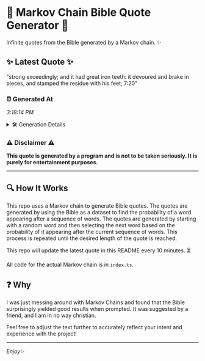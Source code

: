 # 📖 Markov Chain Bible Quote Generator 📖

Infinite quotes from the Bible generated by a Markov chain. ✨

## ✨ Latest Quote ✨
"strong exceedingly; and it had great iron teeth: it devoured and brake in pieces, and stamped the residue with his feet; 7:20"

### ⏰ Generated At
*3:18:14 PM*

<details>
    <summary>🛠️ Generation Details</summary>
    <p>
        <strong>🌱 Seed:</strong> strong<br>
        <strong>🔄 Iterations:</strong> 21<br>
        <strong>📜 Context History:</strong><br>[ strong ]: exceedingly;<br>[ strong, exceedingly; ]: and<br>[ strong, exceedingly;, and ]: it<br>[ strong, exceedingly;, and, it ]: had<br>[ strong, exceedingly;, and, it, had ]: great<br>[ strong, exceedingly;, and, it, had, great ]: iron<br>[ exceedingly;, and, it, had, great, iron ]: teeth:<br>[ and, it, had, great, iron, teeth: ]: it<br>[ it, had, great, iron, teeth:, it ]: devoured<br>[ had, great, iron, teeth:, it, devoured ]: and<br>[ great, iron, teeth:, it, devoured, and ]: brake<br>[ iron, teeth:, it, devoured, and, brake ]: in<br>[ teeth:, it, devoured, and, brake, in ]: pieces,<br>[ it, devoured, and, brake, in, pieces, ]: and<br>[ devoured, and, brake, in, pieces,, and ]: stamped<br>[ and, brake, in, pieces,, and, stamped ]: the<br>[ brake, in, pieces,, and, stamped, the ]: residue<br>[ in, pieces,, and, stamped, the, residue ]: with<br>[ pieces,, and, stamped, the, residue, with ]: his<br>[ and, stamped, the, residue, with, his ]: feet;<br>[ stamped, the, residue, with, his, feet; ]: 7:20<br>
    </p>
</details>

### ⚠️ Disclaimer ⚠️
**This quote is generated by a program and is not to be taken seriously. It is purely for entertainment purposes.**

---

## 🔍 How It Works

This repo uses a Markov chain to generate Bible quotes. The quotes are generated by using the Bible as a dataset to find the probability of a word appearing after a sequence of words. The quotes are generated by starting with a random word and then selecting the next word based on the probability of it appearing after the current sequence of words. This process is repeated until the desired length of the quote is reached.

This repo will update the latest quote in this README every 10 minutes. ⏳

All code for the actual Markov chain is in `index.ts`.

## ❓ Why

I was just messing around with Markov Chains and found that the Bible surprisingly yielded good results when prompted. 
It was suggested by a friend, and I am in no way christian.

Feel free to adjust the text further to accurately reflect your intent and experience with the project!

---

*Enjoy*✨
